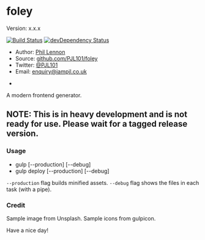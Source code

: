 # foley
Version: x.x.x

[![Build Status](https://travis-ci.org/PJL101/foley.svg?branch=master)](https://travis-ci.org/PJL101/foley)
[![devDependency Status](https://david-dm.org/PJL101/foley/dev-status.svg)](https://david-dm.org/PJL101/foley#info=devDependencies)

* Author: [Phil Lennon](http://iampjl.co.uk)
* Source: [github.com/PJL101/foley](http://github.com/PJL101/foley)
* Twitter: [@PJL101](http://twitter.com/pjl101)
* Email: [enquiry@iampjl.co.uk](mailto:enquiry@iampjl.co.uk)

-

A modern frontend generator.

## NOTE: This is in heavy development and is not ready for use. Please wait for a tagged release version.

### Usage

* gulp [--production] [--debug]
* gulp deploy [--production] [--debug]

`--production` flag builds minified assets.
`--debug` flag shows the files in each task (with a pipe).

### Credit

Sample image from Unsplash.
Sample icons from gulpicon.

Have a nice day!
